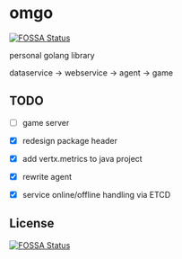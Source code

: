 # omgo
[![FOSSA Status](https://app.fossa.io/api/projects/git%2Bgithub.com%2Fmaster-g%2Fomgo.svg?type=shield)](https://app.fossa.io/projects/git%2Bgithub.com%2Fmaster-g%2Fomgo?ref=badge_shield)


personal golang library

dataservice -> webservice -> agent -> game

## TODO

- [ ] game server
- [x] redesign package header
- [x] add vertx.metrics to java project
- [x] rewrite agent
- [x] service online/offline handling via ETCD


## License
[![FOSSA Status](https://app.fossa.io/api/projects/git%2Bgithub.com%2Fmaster-g%2Fomgo.svg?type=large)](https://app.fossa.io/projects/git%2Bgithub.com%2Fmaster-g%2Fomgo?ref=badge_large)